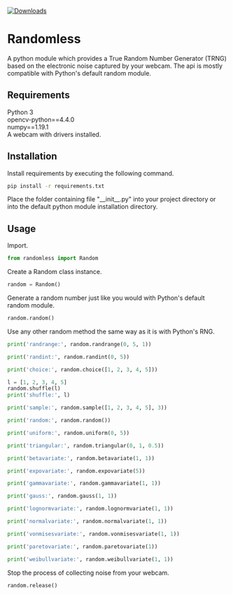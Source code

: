 [![Downloads](https://pepy.tech/badge/randomless)](https://pepy.tech/project/randomless)
# Randomless
A python module which provides a True Random Number Generator (TRNG) based on the electronic noise captured by your webcam. The api is mostly compatible with Python's default random module.
## Requirements
Python 3 \
opencv-python==4.4.0 \
numpy==1.19.1 \
A webcam with drivers installed.
## Installation
Install requirements by executing the following command.
```sh
pip install -r requirements.txt
```
Place the folder containing file "\_\_init\_\_.py" into your project directory or into the default python module installation directory.
## Usage
Import.
```python
from randomless import Random
```
Create a Random class instance.
```python
random = Random()
````
Generate a random number just like you would with Python's default random module.
```python
random.random()
```
Use any other random method the same way as it is with Python's RNG.
```python
print('randrange:', random.randrange(0, 5, 1))

print('randint:', random.randint(0, 5))

print('choice:', random.choice([1, 2, 3, 4, 5]))

l = [1, 2, 3, 4, 5]
random.shuffle(l)
print('shuffle:', l)

print('sample:', random.sample([1, 2, 3, 4, 5], 3))

print('random:', random.random())

print('uniform:', random.uniform(0, 5))

print('triangular:', random.triangular(0, 1, 0.5))

print('betavariate:', random.betavariate(1, 1))

print('expovariate:', random.expovariate(5))

print('gammavariate:', random.gammavariate(1, 1))

print('gauss:', random.gauss(1, 1))

print('lognormvariate:', random.lognormvariate(1, 1))

print('normalvariate:', random.normalvariate(1, 1))

print('vonmisesvariate:', random.vonmisesvariate(1, 1))

print('paretovariate:', random.paretovariate(1))

print('weibullvariate:', random.weibullvariate(1, 1))
```
Stop the process of collecting noise from your webcam.
```python
random.release()
````